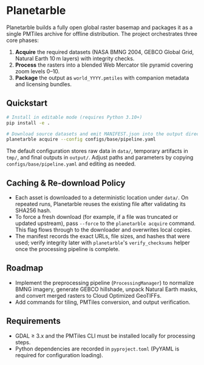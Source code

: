 # Planetarble

Planetarble builds a fully open global raster basemap and packages it as a single PMTiles archive for offline distribution. The project orchestrates three core phases:

1. **Acquire** the required datasets (NASA BMNG 2004, GEBCO Global Grid, Natural Earth 10 m layers) with integrity checks.
2. **Process** the rasters into a blended Web Mercator tile pyramid covering zoom levels 0–10.
3. **Package** the output as `world_YYYY.pmtiles` with companion metadata and licensing bundles.

## Quickstart

```bash
# Install in editable mode (requires Python 3.10+)
pip install -e .

# Download source datasets and emit MANIFEST.json into the output directory
planetarble acquire --config configs/base/pipeline.yaml
```

The default configuration stores raw data in `data/`, temporary artifacts in `tmp/`, and final outputs in `output/`. Adjust paths and parameters by copying `configs/base/pipeline.yaml` and editing as needed.

## Caching & Re-download Policy

- Each asset is downloaded to a deterministic location under `data/`. On repeated runs, Planetarble reuses the existing file after validating its SHA256 hash.
- To force a fresh download (for example, if a file was truncated or updated upstream), pass `--force` to the `planetarble acquire` command. This flag flows through to the downloader and overwrites local copies.
- The manifest records the exact URLs, file sizes, and hashes that were used; verify integrity later with `planetarble`'s `verify_checksums` helper once the processing pipeline is complete.

## Roadmap

- Implement the preprocessing pipeline (`ProcessingManager`) to normalize BMNG imagery, generate GEBCO hillshade, unpack Natural Earth masks, and convert merged rasters to Cloud Optimized GeoTIFFs.
- Add commands for tiling, PMTiles conversion, and output verification.

## Requirements

- GDAL ≥ 3.x and the PMTiles CLI must be installed locally for processing steps.
- Python dependencies are recorded in `pyproject.toml` (PyYAML is required for configuration loading).
